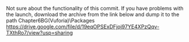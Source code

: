 Not sure about the functionality of this commit. If you have problems with the launch, download the archive from the link below and dump it to the path Chapter6BG(Vuforia)\Packages\
https://drive.google.com/file/d/19eqOPSExDFjoj97YE4XPzQqv-TXthRo7/view?usp=sharing

